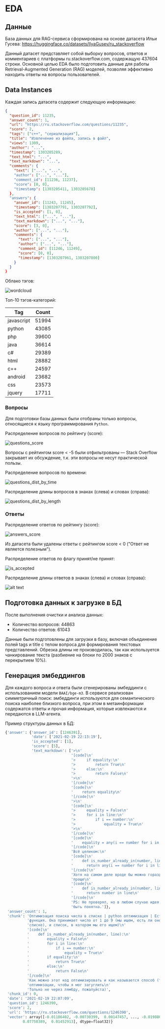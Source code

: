 # EDA

## Данные

База данных для RAG-сервиса сформирована на основе датасета Ильи Гусева:
https://huggingface.co/datasets/IlyaGusev/ru_stackoverflow

Данный датасет представляет собой выборку вопросов, ответов и комментариев с платформы ru.stackoverflow.com, содержащую 437604 строки. Основной целью EDA было подготовить данные для работы Retrieval-Augmented Generation (RAG) моделей, позволяя эффективно находить ответы на вопросы пользователей.

## Data Instances

Каждая запись датасета содержит следующую информацию:

```json
{
  "question_id": 11235,
  "answer_count": 1,
  "url": "https://ru.stackoverflow.com/questions/11235",
  "score": 2,
  "tags": ["c++", "сериализация"],
  "title": "Извлечение из файла, запись в файл",
  "views": 1309,
  "author": "...",
  "timestamp": 1303205289,
  "text_html": "...",
  "text_markdown": "...",
  "comments": {
    "text": ["...", "...",
    "author": ["...", "..."],
    "comment_id": [11236, 11237],
    "score": [0, 0],
    "timestamp": [1303205411, 1303205678]
  },
  "answers": {
    "answer_id": [11243, 11245],
    "timestamp": [1303207791, 1303207792],
    "is_accepted": [1, 0],
    "text_html": ["...", "..."],
    "text_markdown": ["...", "..."],
    "score": [3, 0],
    "author": ["...", "..."],
    "comments": {
      "text": ["...", "..."],
      "author": ["...", "..."],
      "comment_id": [11246, 11249],
      "score": [0, 0],
      "timestamp": [1303207961, 1303207800]
    }
  }
}
```

Облако тэгов:

![wordcloud](artifacts/wordcloud.png)

Топ-10 тэгов-категорий:

| Tag        | Count |
| ---------- | ----- |
| javascript | 51994 |
| python     | 43085 |
| php        | 39600 |
| java       | 36614 |
| c#         | 29389 |
| html       | 28882 |
| c++        | 24597 |
| android    | 23682 |
| css        | 23573 |
| jquery     | 17711 |

### Вопросы

Для подготовки базы данных были отобраны только вопросы, относящиеся к языку программирования `Python`.

Распределение вопросов по рейтингу (score):

![questions_score](artifacts/questions_score.png)

Вопросы с рейтингом score < -5 были отфильтрованы — Stack Overflow закрывает их обсуждение, т.к. эти вопросы не несут практической пользы.

Распределение вопросов по времени:

![questions_dist_by_time](artifacts/questions_dist_by_time.png)

Распределение длины вопросов в знаках (слева) и словах (справа):

![questions_dist_by_length](artifacts/questions_dist_by_length.png)

### Ответы

Распределение ответов по рейтингу (score):

![answers_score](artifacts/answers_score.png)

Из датасета были удалены ответы с рейтингом score < 0 ("Ответ не является полезным").

Распределение ответов по флагу принят/не принят:

![is_accepted](artifacts/is_accepted.png)

Распределение длины ответов в знаках (слева) и словах (справа):

![alt text](artifacts/answers_dist_by_length.png)

## Подготовка данных к загрузке в БД

После выполнения очистки и анализа данных:

* Количество вопросов: 44863
* Количество ответов: 61043

Данные были подготовлены для загрузки в базу, включая объединение полей tags и title с телом вопроса для формирования текстовых представлений. Обрезка длины не производилась, так как используется чанкирование текста (разбиение на блоки по 2000 знаков с перекрытием 10%).

## Генерация эмбеддингов

Для каждого вопроса и ответа были сгенерированы эмбеддинги с использованием модели `BAAI/bge-m3`. В сервисе реализован симметричный поиск: эмбеддинги используются для семантического поиска наиболее близкого вопроса, при этом в метаинформации содержатся ответы и прочая информация, которые извлекаются и передаются в LLM-агента.

Пример структуры данных в БД:

```python
{'answer': {'answer_id': [1246391],
            'date': ['2021-02-19 22:13:19'],
            'is_accepted': [1],
            'score': [5],
            'text_markdown': ['>\n'
                              '[code]\n'
                              '>     if equality:\n'
                              '>         return True\n'
                              '>     else:\n'
                              '>         return False\n'
                              '>\n'
                              '[/code]\n'
                              '[code]\n'
                              '    return equality\n'
                              '[/code]\n'
                              '>\n'
                              '[code]\n'
                              '>     equality = False\n'
                              '>     for i in line:\n'
                              '>         if i == number:\n'
                              '>             equality = True\n'
                              '>\n'
                              '[/code]\n'
                              '[code]\n'
                              '    equality = any(i == number for i in line)\n'
                              '[/code]\n'
                              'Всё целиком:\n'
                              '[code]\n'
                              '    def is_number_already_in(number, line):\n'
                              '      return any(i == number for i in line)\n'
                              '[/code]\n'
                              'Хотя на самом деле вроде бы можно гораздо '
                              'проще\n'
                              '[code]\n'
                              '    def is_number_already_in(number, line):\n'
                              '      return number in line\n'
                              '[/code]\n'
                              'PS: Не проверял, но в любом случае идея должна '
                              'быть понятна.']},
 'answer_count': 1,
 'chunk': 'Оптимизация поиска числа в списке | python оптимизация | Есть '
          'функция. Она принимает число от 1 до 9 (мы ищем, есть ли оно в '
          'списке), и список, в котором мы его ищем)\n'
          '[code]\n'
          '    def is_number_already_in(number, line):\n'
          '        equality = False\n'
          '        for i in line:\n'
          '            if i == number:\n'
          '                equality = True\n'
          '        if equality:\n'
          '            return True\n'
          '        else:\n'
          '            return False\n'
          '[/code]\n'
          'Как можно этот код оптимизировать и как называется способ (тема) '
          'оптимизации, чтобы я мог загуглить\n'
          'Только не через лямбду, пожалуйста)',
 'chunk_id': 0,
 'date': '2021-02-19 22:07:09',
 'question_id': 1246390,
 'score': 2,
 'url': 'https://ru.stackoverflow.com/questions/1246390',
 'vector': array([-0.01186402, -0.00730399,  0.00147457, ..., -0.01988031,
        0.07758389,  0.01452913], dtype=float32)}
```

